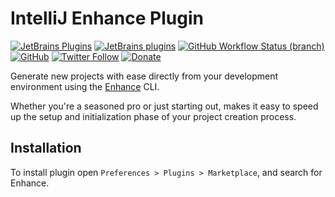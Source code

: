 # IntelliJ Enhance Plugin

[![JetBrains Plugins](https://img.shields.io/jetbrains/plugin/v/00000-enhance)](https://plugins.jetbrains.com/plugin/00000-enhance)
[![JetBrains plugins](https://img.shields.io/jetbrains/plugin/d/00000-enhance)](https://plugins.jetbrains.com/plugin/00000-enhance/versions)
[![GitHub Workflow Status (branch)](https://img.shields.io/github/actions/workflow/status/KartanHQ/intellij-enhance/build.yml?branch=master)](https://github.com/KartanHQ/intellij-enhance/actions/workflows/build.yml)
[![GitHub](https://img.shields.io/github/license/KartanHQ/intellij-enhance)](https://github.com/KartanHQ/intellij-enhance/blob/master/LICENSE)
[![Twitter Follow](https://img.shields.io/badge/follow-%40nekofar-1DA1F2?logo=twitter&style=flat)](https://twitter.com/nekofar)
[![Donate](https://img.shields.io/badge/donate-nekofar.crypto-a2b9bc?logo=ko-fi&logoColor=white)](https://ud.me/nekofar.crypto)


<!-- Plugin description -->
Generate new projects with ease directly from your development environment using the [Enhance](https://enhance.dev/) CLI. 

Whether you're a seasoned pro or just starting out, makes it easy to speed up the setup and initialization phase of your project creation process.
<!-- Plugin description end -->

## Installation

To install plugin open `Preferences > Plugins > Marketplace`, and search for Enhance.

